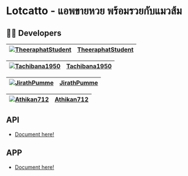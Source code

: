 # Lotcatto - แอพขายหวย พร้อมรวยกับแมวส้ม

## 👨‍💻 Developers

| [![TheeraphatStudent](https://github.com/TheeraphatStudent.png?size=100x100)](https://github.com/TheeraphatStudent) | **[TheeraphatStudent](https://github.com/TheeraphatStudent)** |
|:--:|:--:|

| [![Tachibana1950](https://github.com/Tachibana1950.png?size=100x100)](https://github.com/Tachibana1950) | **[Tachibana1950](https://github.com/Tachibana1950)** |
|:--:|:--:|

| [![JirathPumme](https://github.com/JirathPumme.png?size=100)](https://github.com/JirathPumme) | **[JirathPumme](https://github.com/JirathPumme)** |
|:--:|:--:|

| [![Athikan712](https://github.com/Athikan712.png?size=100)](https://github.com/Athikan712) | **[Athikan712](https://github.com/Athikan712)** |
|:--:|:--:|

## API

- [Document here!](/api/README.md)

## APP

- [Document here!](/app/README.md)


